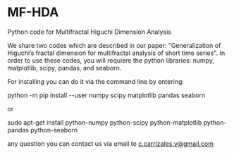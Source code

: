 # MF-HDA
Python code for Multifractal Higuchi Dimension Analysis

We share two codes which are described in our paper: "Generalization of Higuchi’s fractal dimension for multifractal analysis of short time series".
In order to use these codes, you will requiere the python libraries: numpy, matplotlib, scipy, pandas, and seaborn.

For installing you can do it via the command line by entering:

python -m pip install --user numpy scipy matplotlib pandas seaborn

or 

sudo apt-get install python-numpy python-scipy python-matplotlib python-pandas python-seaborn

any question you can contact us via email to c.carrizales.v@gmail.com

